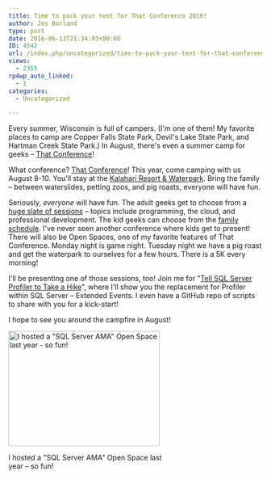 ```yaml
---
title: Time to pack your tent for That Conference 2016!
author: Jes Borland
type: post
date: 2016-06-13T21:34:03+00:00
ID: 4542
url: /index.php/uncategorized/time-to-pack-your-tent-for-that-conference-2016/
views:
  - 2355
rp4wp_auto_linked:
  - 1
categories:
  - Uncategorized

---
```

Every summer, Wisconsin is full of campers. (I'm one of them! My favorite places to camp are Copper Falls State Park, Devil's Lake State Park, and Hartman Creek State Park.) In August, there's even a summer camp for geeks – <a href="https://www.thatconference.com/" target="_blank">That Conference</a>!

What conference? <a href="https://www.thatconference.com/" target="_blank">That Conference</a>! This year, come camping with us August 8-10. You'll stay at the <a href="http://www.kalahariresorts.com/wisconsin" target="_blank">Kalahari Resort & Waterpark</a>. Bring the family – between waterslides, petting zoos, and pig roasts, everyone will have fun.

Seriously, _everyone_ will have fun. The adult geeks get to choose from a <a href="https://www.thatconference.com/Schedule" target="_blank">huge slate of sessions</a> – topics include programming, the cloud, and professional development. The kid geeks can choose from the <a href="https://www.thatconference.com/Schedule/FamilySchedule" target="_blank">family schedule</a>. I've never seen another conference where kids get to present! There will also be Open Spaces, one of my favorite features of That Conference. Monday night is game night. Tuesday night we have a pig roast and get the waterpark to ourselves for a few hours. There is a 5K every morning!

I'll be presenting one of those sessions, too! Join me for "<a href="https://www.thatconference.com/sessions/session/10219" target="_blank">Tell SQL Server Profiler to Take a Hike</a>", where I'll show you the replacement for Profiler within SQL Server – Extended Events. I even have a GitHub repo of scripts to share with you for a kick-start!

I hope to see you around the campfire in August!

<div id="attachment_4543" style="width: 310px" class="wp-caption aligncenter">
  <img class="wp-image-4543 size-medium" src="https://lessthandot.z19.web.core.windows.net/wp-content/uploads/2016/06/ThatConf-open-spaces-300x228.jpg" alt="I hosted a &quot;SQL Server AMA&quot; Open Space last year - so fun! " width="300" height="228" srcset="https://lessthandot.z19.web.core.windows.net/wp-content/uploads/2016/06/ThatConf-open-spaces-300x228.jpg 300w, https://lessthandot.z19.web.core.windows.net/wp-content/uploads/2016/06/ThatConf-open-spaces.jpg 1024w" sizes="(max-width: 300px) 100vw, 300px" />
  
  <p class="wp-caption-text">
    I hosted a "SQL Server AMA" Open Space last year – so fun!
  </p>
</div>

&nbsp;